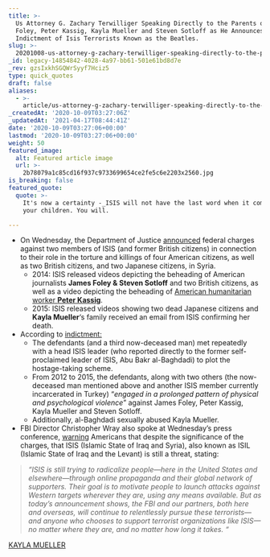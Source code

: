 ```yaml
---
title: >-
  Us Attorney G. Zachary Terwilliger Speaking Directly to the Parents of James
  Foley, Peter Kassig, Kayla Mueller and Steven Sotloff as He Announces the
  Indictment of Isis Terrorists Known as the Beatles.
slug: >-
  20201008-us-attorney-g-zachary-terwilliger-speaking-directly-to-the-parents-of-james-foley-peter-kassig-kayla-mueller-and-steven-sotloff-as-he-announces-the-indictment-of-isis-terrorists-known-as-the-beat
_id: legacy-14854842-4028-4a97-bb61-501e61bd8d7e
_rev: gzsIxkhSGQWrSyyf7Hciz5
type: quick_quotes
draft: false
aliases:
  - >-
    article/us-attorney-g-zachary-terwilliger-speaking-directly-to-the-parents-of-james-foley-peter-kassig-kayla-mueller-and-steven-sotloff-as-he-announces-the-indictment-of-isis-terrorists-known-as-the-beat/
_createdAt: '2020-10-09T03:27:06Z'
_updatedAt: '2021-04-17T08:44:41Z'
date: '2020-10-09T03:27:06+00:00'
lastmod: '2020-10-09T03:27:06+00:00'
weight: 50
featured_image:
  alt: Featured article image
  url: >-
    2b78079a1c85cd16f937c9733699654ce2fe5c6e2203x2560.jpg
is_breaking: false
featured_quote:
  quote: >-
    It's now a certainty -_ISIS will not have the last word when it comes to
    your children. You will.

---
```

* On Wednesday, the Department of Justice [announced](https://www.justice.gov/usao-edva/pr/isis-militants-charged-deaths-americans-syria) federal charges against two members of ISIS (and former British citizens) in connection to their role in the torture and killings of four American citizens, as well as two British citizens, and two Japanese citizens, in Syria.
  * 2014: ISIS released videos depicting the beheading of American journalists **James Foley & Steven Sotloff** and two British citizens, as well as a video depicting the beheading of [American humanitarian worker **Peter Kassig**](https://www.indystar.com/story/news/crime/2020/10/07/peter-kassig-family-relieved-isis-guards-face-trial/5914154002/).
  * 2015: ISIS released videos showing two dead Japanese citizens and **Kayla Mueller**‘s family received an email from ISIS confirming her death.
* According to [indictment:](https://www.justice.gov/opa/press-release/file/1325721/download)
  * The defendants (and a third now-deceased man) met repeatedly with a head ISIS leader (who reported directly to the former self-proclaimed leader of ISIS, Abu Bakr al-Baghdadi) to plot the hostage-taking scheme.
  * From 2012 to 2015, the defendants, along with two others (the now-deceased man mentioned above and another ISIS member currently incarcerated in Turkey) “_engaged in a prolonged pattern of physical and psychological violence_” against James Foley, Peter Kassig, Kayla Mueller and Steven Sotloff.
  * Additionally, al-Baghdadi sexually abused Kayla Mueller.
* FBI Director Christopher Wray also spoke at Wednesday’s press conference, [warning](https://www.fbi.gov/news/pressrel/press-releases/fbi-director-christopher-wrays-remarks-at-press-conference-announcing-indictments-of-isis-militants) Americans that despite the significance of the charges, that ISIS (Islamic State of Iraq and Syria), also known as ISIL (Islamic State of Iraq and the Levant) is still a threat, stating:

> _“ISIS is still trying to radicalize people—here in the United States and elsewhere—through online propaganda and their global network of supporters. Their goal is to motivate people to launch attacks against Western targets wherever they are, using any means available. But as today’s announcement shows, the FBI and our partners, both here and overseas, will continue to relentlessly pursue these terrorists—and anyone who chooses to support terrorist organizations like ISIS—no matter where they are, and no matter how long it takes. “_  
  
  
  
[KAYLA MUELLER](https://smarthernews.com/kayla-mueller/)